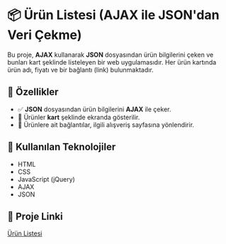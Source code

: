 # 📦 Ürün Listesi (AJAX ile JSON'dan Veri Çekme)

Bu proje, **AJAX** kullanarak **JSON** dosyasından ürün bilgilerini çeken ve bunları kart şeklinde listeleyen bir web uygulamasıdır. Her ürün kartında ürün adı, fiyatı ve bir bağlantı (link) bulunmaktadır.

## 🚀 Özellikler

- ✅ **JSON** dosyasından ürün bilgilerini **AJAX** ile çeker.
- 🎴 Ürünler **kart** şeklinde ekranda gösterilir.
- 🔗 Ürünlere ait bağlantılar, ilgili alışveriş sayfasına yönlendirir.


## 📌 Kullanılan Teknolojiler

- HTML
- CSS
- JavaScript (jQuery)
- AJAX
- JSON

## 🔗 Proje Linki
[Ürün Listesi](https://helinucar.github.io/Insider-CodeCraft-Bootcamp/week-three/day-2/)
